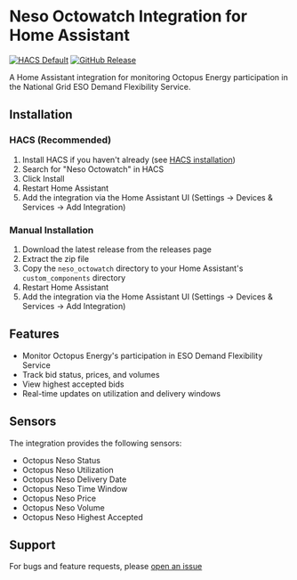 # Neso Octowatch Integration for Home Assistant

[![HACS Default][hacs-shield]][hacs]
[![GitHub Release][releases-shield]][releases]

A Home Assistant integration for monitoring Octopus Energy participation in the National Grid ESO Demand Flexibility Service.

## Installation

### HACS (Recommended)

1. Install HACS if you haven't already (see [HACS installation](https://hacs.xyz/docs/installation/installation))
2. Search for "Neso Octowatch" in HACS
3. Click Install
4. Restart Home Assistant
5. Add the integration via the Home Assistant UI (Settings -> Devices & Services -> Add Integration)

### Manual Installation

1. Download the latest release from the releases page
2. Extract the zip file
3. Copy the `neso_octowatch` directory to your Home Assistant's `custom_components` directory
4. Restart Home Assistant
5. Add the integration via the Home Assistant UI (Settings -> Devices & Services -> Add Integration)

## Features

- Monitor Octopus Energy's participation in ESO Demand Flexibility Service
- Track bid status, prices, and volumes
- View highest accepted bids
- Real-time updates on utilization and delivery windows

## Sensors

The integration provides the following sensors:

- Octopus Neso Status
- Octopus Neso Utilization
- Octopus Neso Delivery Date
- Octopus Neso Time Window
- Octopus Neso Price
- Octopus Neso Volume
- Octopus Neso Highest Accepted

## Support

For bugs and feature requests, please [open an issue](https://github.com/Johnr24/neso_octowatch/issues)

[hacs-shield]: https://img.shields.io/badge/HACS-Default-orange.svg
[hacs]: https://github.com/hacs/integration
[releases-shield]: https://img.shields.io/github/release/Johnr24/neso_octowatch.svg
[releases]: https://github.com/Johnr24/neso_octowatch/releases
